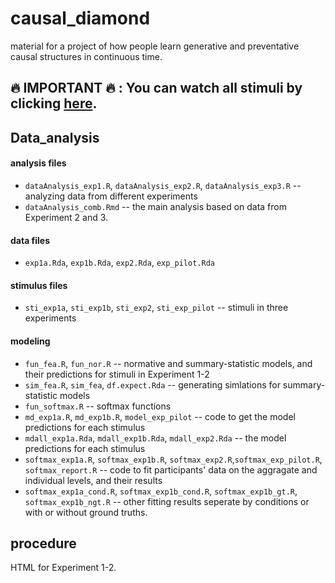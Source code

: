 # causal_diamond

material for a project of how people learn generative and preventative causal structures in continuous time. 

## :fire: IMPORTANT :fire: : You can watch all stimuli by clicking [here](https://eco.ppls.ed.ac.uk/~s1940738/demo/diamond/).


## Data_analysis

#### analysis files

* `dataAnalysis_exp1.R`, `dataAnalysis_exp2.R`, `dataAnalysis_exp3.R` -- analyzing data from different experiments
* `dataAnalysis_comb.Rmd` -- the main analysis based on data from Experiment 2 and 3.

#### data files

* `exp1a.Rda`, `exp1b.Rda`, `exp2.Rda`, `exp_pilot.Rda`

#### stimulus files

* `sti_exp1a`, `sti_exp1b`, `sti_exp2`, `sti_exp_pilot` -- stimuli in three experiments

#### modeling

* `fun_fea.R`, `fun_nor.R`  -- normative and summary-statistic models, and their predictions for stimuli in Experiment 1-2
* `sim_fea.R`, `sim_fea`, `df.expect.Rda` -- generating simlations for summary-statistic models
* `fun_softmax.R` -- softmax functions
* `md_exp1a.R`, `md_exp1b.R`,  `model_exp_pilot` -- code to get the model predictions for each stimulus
* `mdall_exp1a.Rda`, `mdall_exp1b.Rda`, `mdall_exp2.Rda` -- the model predictions for each stimulus
* `softmax_exp1a.R`, `softmax_exp1b.R`, `softmax_exp2.R`,`softmax_exp_pilot.R`, `softmax_report.R` -- code to fit participants' data on the aggragate and individual levels, and their results
* `softmax_exp1a_cond.R`, `softmax_exp1b_cond.R`, `softmax_exp1b_gt.R`, `softmax_exp1b_ngt.R`  -- other fitting results seperate by conditions or with or without ground truths. 

## procedure

HTML for Experiment 1-2.